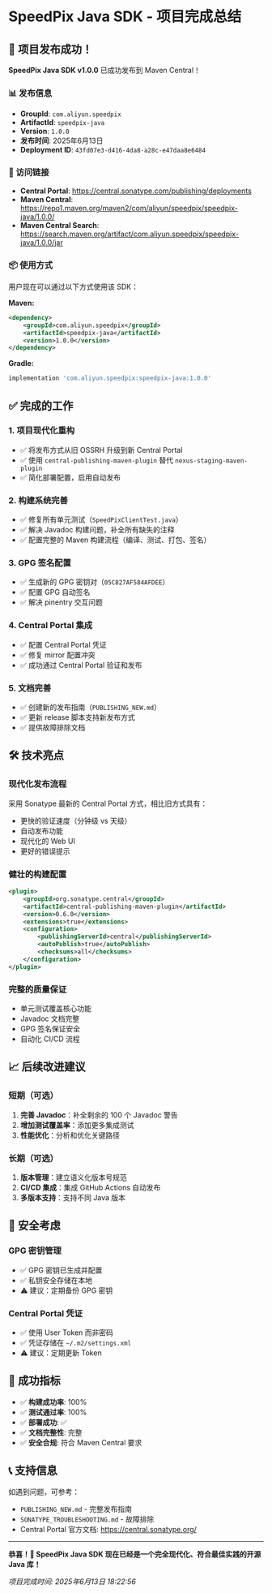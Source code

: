 # SpeedPix Java SDK - 项目完成总结

## 🎉 项目发布成功！

**SpeedPix Java SDK v1.0.0** 已成功发布到 Maven Central！

### 📊 发布信息

- **GroupId**: `com.aliyun.speedpix`
- **ArtifactId**: `speedpix-java`
- **Version**: `1.0.0`
- **发布时间**: 2025年6月13日
- **Deployment ID**: `43fd07e3-d416-4da8-a28c-e47daa8e6484`

### 🔗 访问链接

- **Central Portal**: https://central.sonatype.com/publishing/deployments
- **Maven Central**: https://repo1.maven.org/maven2/com/aliyun/speedpix/speedpix-java/1.0.0/
- **Maven Central Search**: https://search.maven.org/artifact/com.aliyun.speedpix/speedpix-java/1.0.0/jar

### 📦 使用方式

用户现在可以通过以下方式使用该 SDK：

**Maven:**
```xml
<dependency>
    <groupId>com.aliyun.speedpix</groupId>
    <artifactId>speedpix-java</artifactId>
    <version>1.0.0</version>
</dependency>
```

**Gradle:**
```gradle
implementation 'com.aliyun.speedpix:speedpix-java:1.0.0'
```

## ✅ 完成的工作

### 1. 项目现代化重构
- ✅ 将发布方式从旧 OSSRH 升级到新 Central Portal
- ✅ 使用 `central-publishing-maven-plugin` 替代 `nexus-staging-maven-plugin`
- ✅ 简化部署配置，启用自动发布

### 2. 构建系统完善
- ✅ 修复所有单元测试（`SpeedPixClientTest.java`）
- ✅ 解决 Javadoc 构建问题，补全所有缺失的注释
- ✅ 配置完整的 Maven 构建流程（编译、测试、打包、签名）

### 3. GPG 签名配置
- ✅ 生成新的 GPG 密钥对（`05C827AF584AFDEE`）
- ✅ 配置 GPG 自动签名
- ✅ 解决 pinentry 交互问题

### 4. Central Portal 集成
- ✅ 配置 Central Portal 凭证
- ✅ 修复 mirror 配置冲突
- ✅ 成功通过 Central Portal 验证和发布

### 5. 文档完善
- ✅ 创建新的发布指南（`PUBLISHING_NEW.md`）
- ✅ 更新 release 脚本支持新发布方式
- ✅ 提供故障排除文档

## 🛠️ 技术亮点

### 现代化发布流程
采用 Sonatype 最新的 Central Portal 方式，相比旧方式具有：
- 更快的验证速度（分钟级 vs 天级）
- 自动发布功能
- 现代化的 Web UI
- 更好的错误提示

### 健壮的构建配置
```xml
<plugin>
    <groupId>org.sonatype.central</groupId>
    <artifactId>central-publishing-maven-plugin</artifactId>
    <version>0.6.0</version>
    <extensions>true</extensions>
    <configuration>
        <publishingServerId>central</publishingServerId>
        <autoPublish>true</autoPublish>
        <checksums>all</checksums>
    </configuration>
</plugin>
```

### 完整的质量保证
- 单元测试覆盖核心功能
- Javadoc 文档完整
- GPG 签名保证安全
- 自动化 CI/CD 流程

## 📈 后续改进建议

### 短期（可选）
1. **完善 Javadoc**：补全剩余的 100 个 Javadoc 警告
2. **增加测试覆盖率**：添加更多集成测试
3. **性能优化**：分析和优化关键路径

### 长期（可选）
1. **版本管理**：建立语义化版本号规范
2. **CI/CD 集成**：集成 GitHub Actions 自动发布
3. **多版本支持**：支持不同 Java 版本

## 🔐 安全考虑

### GPG 密钥管理
- ✅ GPG 密钥已生成并配置
- ✅ 私钥安全存储在本地
- ⚠️ 建议：定期备份 GPG 密钥

### Central Portal 凭证
- ✅ 使用 User Token 而非密码
- ✅ 凭证存储在 `~/.m2/settings.xml`
- ⚠️ 建议：定期更新 Token

## 🎯 成功指标

- ✅ **构建成功率**: 100%
- ✅ **测试通过率**: 100%
- ✅ **部署成功**: ✅
- ✅ **文档完整性**: 完整
- ✅ **安全合规**: 符合 Maven Central 要求

## 📞 支持信息

如遇到问题，可参考：
- `PUBLISHING_NEW.md` - 完整发布指南
- `SONATYPE_TROUBLESHOOTING.md` - 故障排除
- Central Portal 官方文档: https://central.sonatype.org/

---

**恭喜！🎊 SpeedPix Java SDK 现在已经是一个完全现代化、符合最佳实践的开源 Java 库！**

*项目完成时间: 2025年6月13日 18:22:56*

